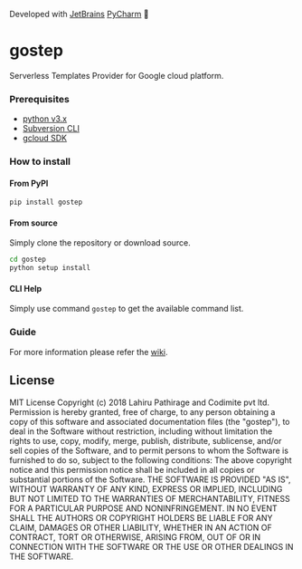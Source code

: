 Developed with [JetBrains](https://www.jetbrains.com/?from=gostep) [PyCharm](https://www.jetbrains.com/?from=gostep) 💓

# gostep
Serverless Templates Provider for Google cloud platform.

### Prerequisites

* [python v3.x](https://www.python.org/downloads/)
* [Subversion CLI](https://subversion.apache.org/packages.html)
* [gcloud SDK](https://cloud.google.com/sdk)


### How to install

#### From PyPI
```bash
pip install gostep
```

#### From source
Simply clone the repository or download source.
```bash
cd gostep
python setup install
```

#### CLI Help
Simply use command `gostep` to get the available command list.

### Guide
For more information please refer the [wiki](https://github.com/codimite/gostep/wiki).

## License
MIT License
Copyright (c) 2018 Lahiru Pathirage and Codimite pvt ltd.
Permission is hereby granted, free of charge, to any person obtaining a copy
of this software and associated documentation files (the "gostep"), to deal
in the Software without restriction, including without limitation the rights
to use, copy, modify, merge, publish, distribute, sublicense, and/or sell
copies of the Software, and to permit persons to whom the Software is
furnished to do so, subject to the following conditions:
The above copyright notice and this permission notice shall be included in all
copies or substantial portions of the Software.
THE SOFTWARE IS PROVIDED "AS IS", WITHOUT WARRANTY OF ANY KIND, EXPRESS OR
IMPLIED, INCLUDING BUT NOT LIMITED TO THE WARRANTIES OF MERCHANTABILITY,
FITNESS FOR A PARTICULAR PURPOSE AND NONINFRINGEMENT. IN NO EVENT SHALL THE
AUTHORS OR COPYRIGHT HOLDERS BE LIABLE FOR ANY CLAIM, DAMAGES OR OTHER
LIABILITY, WHETHER IN AN ACTION OF CONTRACT, TORT OR OTHERWISE, ARISING FROM,
OUT OF OR IN CONNECTION WITH THE SOFTWARE OR THE USE OR OTHER DEALINGS IN THE
SOFTWARE.
